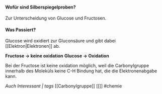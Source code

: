 #### Wofür sind Silberspiegelproben?
Zur Unterscheidung von Glucose und Fructosen.

#### Was Passiert?
Glucose wird oxidiert zur Gluconsäure und gibt dabei [[Elektron|Elektronen]] ab.

**Fructose -> keine oxidation**
**Glucose -> Oxidation**

Bei der Fructose ist keine oxidation möglich, weil die Carbonylgruppe innerhalb des Moleküls keine C-H Bindung hat, die die Elektronenabgabe kann.

*Auch Interessant | tags*
[[Carbonylgruppe]] [[]]
#chemie 
